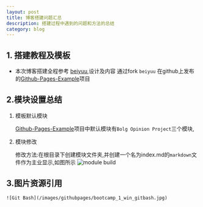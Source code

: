 ```yaml
---
layout: post
title: 博客搭建问题汇总
description: 搭建过程中遇到的问题和方法的总结
category: blog
---
```


##	1.	搭建教程及模板
*	本次博客搭建全程参考 [beiyuu](http://beiyuu.com/),设计及内容 通过fork `beiyuu` 在github上发布的[Github-Pages-Example](https://github.com/beiyuu/Github-Pages-Example)项目

## 2.模块设置总结
1.	模板默认模块
    
    [Github-Pages-Example](https://github.com/beiyuu/Github-Pages-Example)项目中默认模块有`Bolg Opinion Project`三个模块,
2.	模块修改
    
	修改方法:在根目录下创建模块文件夹,并创建一个名为index.md的`markdown`文件作为主业显示,如图所示
![module build](http://7xj1e4.com1.z0.glb.clouddn.com/model.png)
    
##	3.图片资源引用
````
![Git Bash](/images/githubpages/bootcamp_1_win_gitbash.jpg)

````


